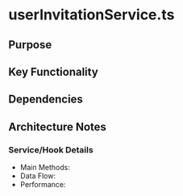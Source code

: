 # userInvitationService.ts

## Purpose

## Key Functionality

## Dependencies

## Architecture Notes

### Service/Hook Details
- Main Methods: 
- Data Flow: 
- Performance: 
